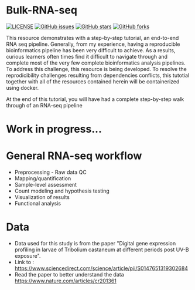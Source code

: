 # Bulk-RNA-seq
[![LICENSE](https://img.shields.io/github/license/rayotoo/Bulk-RNA-seq?style=flat-square&color=green)](https://github.com/rayotoo/Bulk-RNA-seq/blob/main/LICENSE)
[![GitHub issues](https://img.shields.io/github/issues/rayotoo/Bulk-RNA-seq?style=flat-square)](https://github.com/rayotoo/Bulk-RNA-seq/issues)
[![GitHub stars](https://img.shields.io/github/stars/rayotoo/Bulk-RNA-seq?style=flat-square&color=important)](https://github.com/rayotoo/Bulk-RNA-seq/stargazers)
[![GitHub forks](https://img.shields.io/github/forks/rayotoo/Bulk-RNA-seq?style=flat-square&color=blueviolet)](https://github.com/rayotoo/Bulk-RNA-seq/network/members)

This resource demonstrates with a step-by-step tutorial, an end-to-end RNA seq pipeline. Generally, from my experience, having a reproducible bioinformatics pipeline has been very difficult to achieve. As a results, curious learners often times find it difficult to navigate through and complete most of the very few complete bioinformatics analysis pipelines. To address this challenge, this resource is being developed. To resolve the reprodicibility challenges resulting from dependencies conflicts, this tutotial together with all of the resources contained herein will be containerized using docker. 

At the end of this tutorial, you will have had a complete step-by-step walk through of an RNA-seq pipeline

# Work in progress...

# General RNA-seq workflow
- Preprocessing - Raw data QC 
- Mapping/quantification
- Sample-level assessment
- Count modeling and hypothesis testing
- Visualization of results
- Functional analysis

# Data
- Data used for this study is from the paper "Digital gene expression profiling in larvae of Tribolium castaneum at different periods post UV-B exposure". 
- Link to : https://www.sciencedirect.com/science/article/pii/S0147651319302684
- Read the paper to better understand the data https://www.nature.com/articles/cr201361

